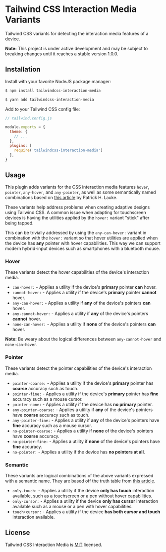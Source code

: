 # Tailwind CSS Interaction Media Variants
Tailwind CSS variants for detecting the interaction media features of a device.

**Note:** This project is under active development and may be subject to breaking changes until it reaches a stable version 1.0.0.

## Installation
Install with your favorite NodeJS package manager:

```bash
$ npm install tailwindcss-interaction-media

$ yarn add tailwindcss-interaction-media
```

Add to your Tailwind CSS config file:

```js
// tailwind.config.js

module.exports = {
  theme: {
    // ...
  },
  plugins: [
    require('tailwindcss-interaction-media')
  ],
}
```

## Usage
This plugin adds variants for the CSS interaction media features `hover`, `pointer`, `any-hover`, and `any-pointer`, as well as some semantically named combinations based on [this article](https://css-tricks.com/interaction-media-features-and-their-potential-for-incorrect-assumptions/) by Patrick H. Lauke.

These variants help address problems when creating adaptive designs using Tailwind CSS. A common issue when adapting for touchscreen devices is having the utilities applied by the `hover:` variant "stick" after being tapped.

This can be trivially addressed by using the `any-can-hover:` variant in combination with the `hover:` variant so that hover utilities are applied when the device has **any** pointer with hover capabilities. This way we can support modern hybrid-input devices such as smartphones with a bluetooth mouse.

### Hover
These variants detect the hover capabilities of the device's interaction media.

- `can-hover:` - Applies a utility if the device's **primary** pointer **can** hover.
- `cannot-hover:` - Applies a utility if the device's **primary** pointer **cannot** hover.
- `any-can-hover:` - Applies a utility if **any** of the device's pointers **can** hover.
- `any-cannot-hover:` - Applies a utility if **any** of the device's pointers **cannot** hover.
- `none-can-hover:` - Applies a utility if **none** of the device's pointers **can** hover.

**Note:** Be weary about the logical differences between `any-cannot-hover` and `none-can-hover`.

### Pointer
These variants detect the pointer capabilities of the device's interaction media.

- `pointer-coarse:` - Applies a utility if the device's **primary** pointer has **coarse** accuracy such as touch.
- `pointer-fine:` - Applies a utility if the device's **primary** pointer has **fine** accuracy such as a mouse cursor.
- `pointer-none:` - Applies a utility if the device has **no primary** pointer.
- `any-pointer-coarse:` - Applies a utility if **any** of the device's pointers have **coarse** accuracy such as touch.
- `any-pointer-fine:` - Applies a utility if **any** of the device's pointers have **fine** accuracy such as a mouse cursor.
- `no-pointer-coarse:` - Applies a utility if **none** of the device's pointers have **coarse** accuracy.
- `no-pointer-fine:` - Applies a utility if **none** of the device's pointers have **fine** accuracy.
- `no-pointer:` - Applies a utility if the device has **no pointers at all**.

### Semantic
These variants are logical combinations of the above variants expressed with a semantic name. They are based off the truth table from [this article](https://css-tricks.com/interaction-media-features-and-their-potential-for-incorrect-assumptions/).

- `only-touch:` - Applies a utility if the device **only has touch** interaction available, such as a touchscreen or a pen without hover capabilities.
- `only-cursor:` - Applies a utility if the device **only has cursor** interaction available such as a mouse or a pen with hover capabilities.
- `touch+cursor:` - Applies a utility if the device **has both cursor and touch** interaction available.

## License

Tailwind CSS Interaction Media is [MIT](LICENSE) licensed.
